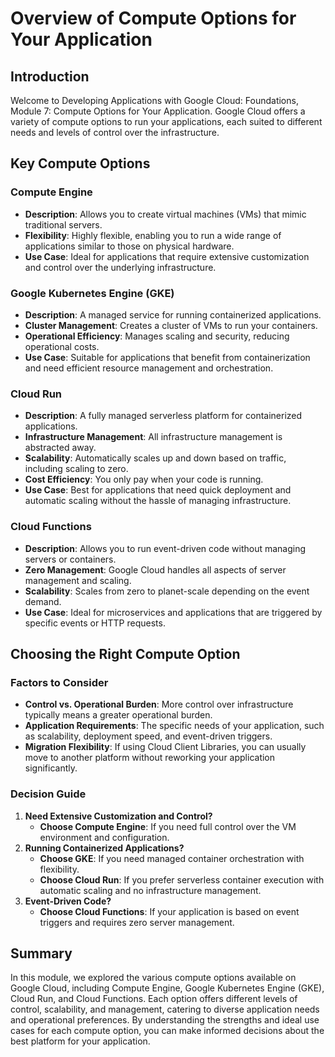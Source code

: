 # Overview of Compute Options for Your Application

## Introduction
Welcome to Developing Applications with Google Cloud: Foundations, Module 7: Compute Options for Your Application. Google Cloud offers a variety of compute options to run your applications, each suited to different needs and levels of control over the infrastructure. 

## Key Compute Options

### Compute Engine
- **Description**: Allows you to create virtual machines (VMs) that mimic traditional servers.
- **Flexibility**: Highly flexible, enabling you to run a wide range of applications similar to those on physical hardware.
- **Use Case**: Ideal for applications that require extensive customization and control over the underlying infrastructure.

### Google Kubernetes Engine (GKE)
- **Description**: A managed service for running containerized applications.
- **Cluster Management**: Creates a cluster of VMs to run your containers.
- **Operational Efficiency**: Manages scaling and security, reducing operational costs.
- **Use Case**: Suitable for applications that benefit from containerization and need efficient resource management and orchestration.

### Cloud Run
- **Description**: A fully managed serverless platform for containerized applications.
- **Infrastructure Management**: All infrastructure management is abstracted away.
- **Scalability**: Automatically scales up and down based on traffic, including scaling to zero.
- **Cost Efficiency**: You only pay when your code is running.
- **Use Case**: Best for applications that need quick deployment and automatic scaling without the hassle of managing infrastructure.

### Cloud Functions
- **Description**: Allows you to run event-driven code without managing servers or containers.
- **Zero Management**: Google Cloud handles all aspects of server management and scaling.
- **Scalability**: Scales from zero to planet-scale depending on the event demand.
- **Use Case**: Ideal for microservices and applications that are triggered by specific events or HTTP requests.

## Choosing the Right Compute Option

### Factors to Consider
- **Control vs. Operational Burden**: More control over infrastructure typically means a greater operational burden.
- **Application Requirements**: The specific needs of your application, such as scalability, deployment speed, and event-driven triggers.
- **Migration Flexibility**: If using Cloud Client Libraries, you can usually move to another platform without reworking your application significantly.

### Decision Guide
1. **Need Extensive Customization and Control?**
   - **Choose Compute Engine**: If you need full control over the VM environment and configuration.
2. **Running Containerized Applications?**
   - **Choose GKE**: If you need managed container orchestration with flexibility.
   - **Choose Cloud Run**: If you prefer serverless container execution with automatic scaling and no infrastructure management.
3. **Event-Driven Code?**
   - **Choose Cloud Functions**: If your application is based on event triggers and requires zero server management.

## Summary
In this module, we explored the various compute options available on Google Cloud, including Compute Engine, Google Kubernetes Engine (GKE), Cloud Run, and Cloud Functions. Each option offers different levels of control, scalability, and management, catering to diverse application needs and operational preferences. By understanding the strengths and ideal use cases for each compute option, you can make informed decisions about the best platform for your application.